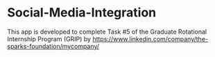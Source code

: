 # Social-Media-Integration

This app is developed to complete Task #5 of the Graduate Rotational Internship Program (GRIP) by https://www.linkedin.com/company/the-sparks-foundation/mycompany/
